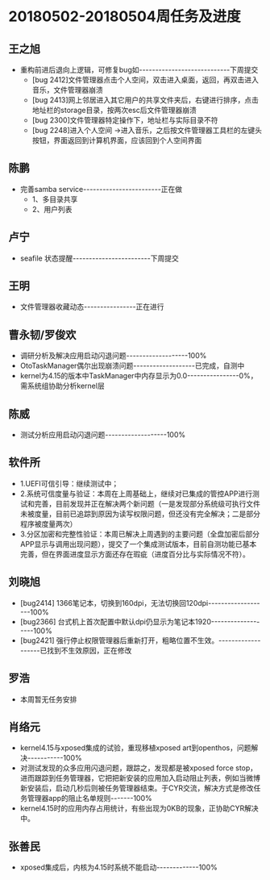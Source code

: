 # 20180502-20180504周任务及进度

## 王之旭
- 重构前进后退向上逻辑，可修复bug如----------------------------下周提交
   - [bug 2412]文件管理器点击个人空间，双击进入桌面，返回，再双击进入音乐，文件管理器崩溃
   - [bug 2413]网上邻居进入其它用户的共享文件夹后，右键进行排序，点击地址栏的storage目录，按两次esc后文件管理器崩溃
   - [bug 2300]文件管理器特定操作下，地址栏与实际目录不符
   - [bug 2248]进入个人空间 ->进入音乐，之后按文件管理器工具栏的左键头按钮，界面返回到计算机界面，应该回到个人空间界面

## 陈鹏
- 完善samba service------------------------正在做
   - 1、多目录共享
   - 2、用户列表

## 卢宁
- seafile 状态提醒------------------------下周提交

## 王明
- 文件管理器收藏动态----------------正在进行

## 曹永韧/罗俊欢
- 调研分析及解决应用启动闪退问题-------------------100%
- OtoTaskManager偶尔出现崩溃问题-------------------已完成，自测中
- kernel为4.15的版本中TaskManager中内存显示为0.0----------------0%，需系统组协助分析kernel层

## 陈威
- 测试分析应用启动闪退问题-------------------100%

## 软件所
- 1.UEFI可信引导：继续测试中；
- 2.系统可信度量与验证：本周在上周基础上，继续对已集成的管控APP进行测试和完善，目前发现并正在解决两个新问题（一是发现部分系统级可执行文件未被度量，目前已追踪到原因为读写权限问题，但还没有完全解决；二是部分程序被度量两次）
- 3.分区加密和完整性验证：本周已解决上周遇到的主要问题（全盘加密后部分APP显示与调用出现问题），提交了一个集成测试版本，目前自测功能已基本完善，但在界面进度显示方面还存在瑕疵（进度百分比与实际情况不符）。

## 刘晓旭
- [bug2414] 1366笔记本，切换到160dpi，无法切换回120dpi-------------------100%
- [bug2366] 台式机上首次配置中默认dpi仍显示为笔记本1920-------------------100%
- [bug2421] 强行停止权限管理器后重新打开，粗略位置不生效。-------------------已找到不生效原因，正在修改

## 罗浩
- 本周暂无任务安排

## 肖络元
- kernel4.15与xposed集成的试验，重现移植xposed art到openthos，问题解决-----------100%
- 对测试发现的众多应用闪退问题，跟踪之，发现都是被xposed force stop，进而跟踪到任务管理器，它把把新安装的应用加入启动阻止列表，例如当微博新安装后，启动几秒后则被任务管理器结束。于CYR交流，解决方式是修改任务管理器app的阻止名单规则-------100%
- kernel4.15时的应用内存占用统计，有些出现为0KB的现象，正协助CYR解决中。

## 张善民
- xposed集成后，内核为4.15时系统不能启动-------------100%
